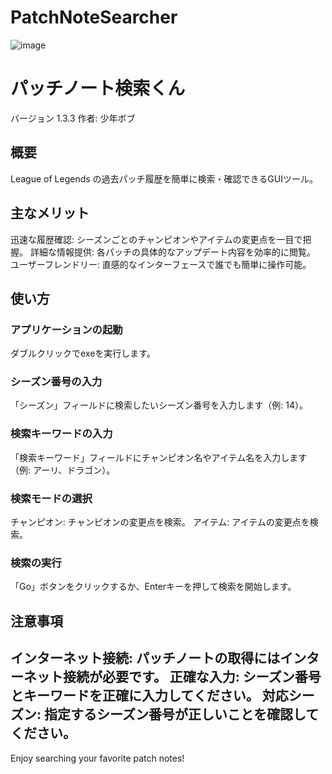 # PatchNoteSearcher
![image](https://github.com/user-attachments/assets/251cbe28-34d3-481c-a7d6-e3946de1cd58)


# パッチノート検索くん
バージョン 1.3.3
作者: 少年ボブ

## 概要
League of Legends の過去パッチ履歴を簡単に検索・確認できるGUIツール。

## 主なメリット
迅速な履歴確認: シーズンごとのチャンピオンやアイテムの変更点を一目で把握。
詳細な情報提供: 各パッチの具体的なアップデート内容を効率的に閲覧。
ユーザーフレンドリー: 直感的なインターフェースで誰でも簡単に操作可能。

## 使い方
### アプリケーションの起動
ダブルクリックでexeを実行します。

### シーズン番号の入力
「シーズン」フィールドに検索したいシーズン番号を入力します（例: 14）。

### 検索キーワードの入力
「検索キーワード」フィールドにチャンピオン名やアイテム名を入力します（例: アーリ、ドラゴン）。

### 検索モードの選択
チャンピオン: チャンピオンの変更点を検索。
アイテム: アイテムの変更点を検索。

### 検索の実行
「Go」ボタンをクリックするか、Enterキーを押して検索を開始します。

## 注意事項
インターネット接続: パッチノートの取得にはインターネット接続が必要です。
正確な入力: シーズン番号とキーワードを正確に入力してください。
対応シーズン: 指定するシーズン番号が正しいことを確認してください。
---
Enjoy searching your favorite patch notes!

